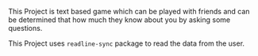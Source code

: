 This Project is text based game which can be played with friends and can be determined that how much they know about you by asking some questions.

This Project uses `readline-sync` package to read the data from the user.
